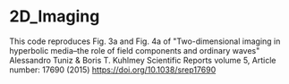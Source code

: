 # 2D_Imaging
This code reproduces Fig. 3a and Fig. 4a of 
"Two-dimensional imaging in hyperbolic media–the role of field components and ordinary waves"
Alessandro Tuniz & Boris T. Kuhlmey 
Scientific Reports volume 5, Article number: 17690 (2015) 
https://doi.org/10.1038/srep17690
